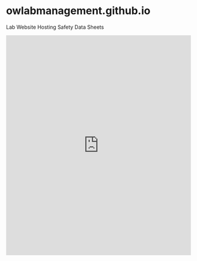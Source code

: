 # owlabmanagement.github.io
Lab Website Hosting Safety Data Sheets
<iframe src="https://github.com/OWLabManagement/Safety-Data-Sheets/raw/main/99515-38-a-sds.pdf" 
        width="100%" 
        height="600px" 
        style="border: none;">
    Your browser does not support embedding PDFs. 
    <a href="https://github.com/OWLabManagement/Safety-Data-Sheets/raw/main/99515-38-a-sds.pdf">Download the PDF</a>.
</iframe>
